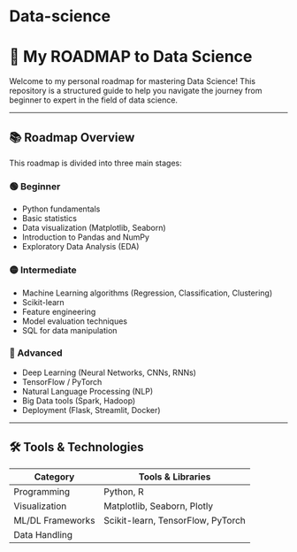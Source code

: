 # Data-science
# 🚀 My ROADMAP to Data Science

Welcome to my personal roadmap for mastering Data Science! This repository is a structured guide to help you navigate the journey from beginner to expert in the field of data science.

---

## 📚 Roadmap Overview

This roadmap is divided into three main stages:

### 🟢 Beginner
- Python fundamentals
- Basic statistics
- Data visualization (Matplotlib, Seaborn)
- Introduction to Pandas and NumPy
- Exploratory Data Analysis (EDA)

### 🟡 Intermediate
- Machine Learning algorithms (Regression, Classification, Clustering)
- Scikit-learn
- Feature engineering
- Model evaluation techniques
- SQL for data manipulation

### 🔴 Advanced
- Deep Learning (Neural Networks, CNNs, RNNs)
- TensorFlow / PyTorch
- Natural Language Processing (NLP)
- Big Data tools (Spark, Hadoop)
- Deployment (Flask, Streamlit, Docker)

---

## 🛠 Tools & Technologies

| Category         | Tools & Libraries                          |
|------------------|--------------------------------------------|
| Programming      | Python, R                                  |
| Visualization    | Matplotlib, Seaborn, Plotly                |
| ML/DL Frameworks | Scikit-learn, TensorFlow, PyTorch          |
| Data Handling   
